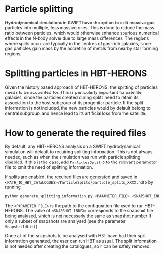 # Particle splitting

Hydrodynamical simulations in SWIFT have the option to split massive gas particles into multiple, less massive ones. This is done to reduce the mass ratio between particles, which would otherwise enhance spurious numerical effects in the N-body solver due to large mass differences. The regions where splits occur are typically in the centres of gas-rich galaxies, since gas particles gain mass by the accretion of metals from nearby star forming regions.

# Splitting particles in HBT-HERONS

Given the history based approach of HBT-HERONS, the splitting of particles needs to be accounted for. This is particularly important for satellite galaxies, since the particles created during splits need to retain its association to the host subgroup of its progenitor particle. If the split information is not included, the new particles would by default belong to central subgroup, and hence lead to its artificial loss from the satellite.

# How to generate the required files

By default, any HBT-HERONS analysis on a SWIFT hydrodynamical simulation will default to requiring splitting information. This is not always needed, such as when the simulation was run with particle splitting disabled. If this is the case, add `ParticlesSplit 0` to the relevant parameter file to omit the need of splitting information.  

If splits are enabled, the required files are generated and saved in `<PATH_TO_HBT_CATALOGUES>/ParticleSplits/particle_splits_XXXX.hdf5` by running:
```bash
python generate_splitting_information.py <PARAMETER_FILE> <SNAPSHOT_INDEX>
```
The `<PARAMETER_FILE>` is the path to the configuration file used to run HBT-HERONS. The value of `<SNAPSHOT_INDEX>` corresponds to the snapshot file being analysed, which is not necessarly the same as snapshot number if only a subset of snapshots are analysed (see the parameter `SnapshotIdList`).

Once all of the snapshots to be analysed with HBT have had their split information generated, the user can run HBT as usual. The split information is not needed after creating the catalogues, so it can be safely removed.
